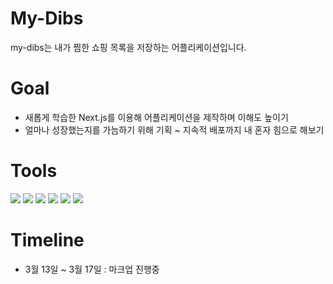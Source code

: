# My-Dibs

my-dibs는 내가 찜한 쇼핑 목록을 저장하는 어플리케이션입니다.

# Goal

- 새롭게 학습한 Next.js를 이용해 어플리케이션을 제작하며 이해도 높이기
- 얼마나 성장했는지를 가늠하기 위해 기획 ~ 지속적 배포까지 내 혼자 힘으로 해보기

# Tools

<img src="https://img.shields.io/badge/Next.js-000000?style=for-the-badge&logo=Next.js&logoColor=white"> <img src="https://img.shields.io/badge/react-61DAFB?style=for-the-badge&logo=react&logoColor=black"> <img src="https://img.shields.io/badge/html5-E34F26?style=for-the-badge&logo=html5&logoColor=white"> <img src="https://img.shields.io/badge/css-1572B6?style=for-the-badge&logo=css3&logoColor=white"> <img src="https://img.shields.io/badge/javascript-F7DF1E?style=for-the-badge&logo=javascript&logoColor=black"> <img src="https://img.shields.io/badge/figma-F24E1E?style=for-the-badge&logo=Figma&logoColor=white">

# Timeline

- 3월 13일 ~ 3월 17일 : 마크업 진행중
